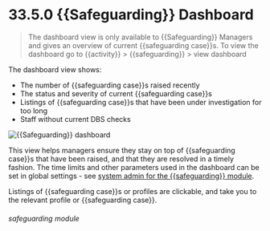 # 33.5.0 {{Safeguarding}} Dashboard

> The dashboard view is only available to {{Safeguarding}} Managers and gives an overview of current {{safeguarding case}}s. To view the dashboard go to {{activity}} > {{safeguarding}} > view dashboard  

The dashboard view shows:

 - The number of {{safeguarding case}}s raised recently
 - The status and severity of current {{safeguarding case}}s
 - Listings of {{safeguarding case}}s that have been under investigation for too long 
 - Staff without current DBS checks

![{{Safeguarding}} dashboard](33.5.0a.png)

This view helps managers ensure they stay on top of {{safeguarding case}}s that have been raised, and that they are 
resolved in a timely fashion. The time limits and other parameters used in the dashboard can be set in global settings - 
see [system admin for the {{safeguarding}} module](/en/help/p/33.9.0).

Listings of {{safeguarding case}}s or profiles are clickable, and take you to the relevant profile or {{safeguarding case}}.


###### safeguarding module